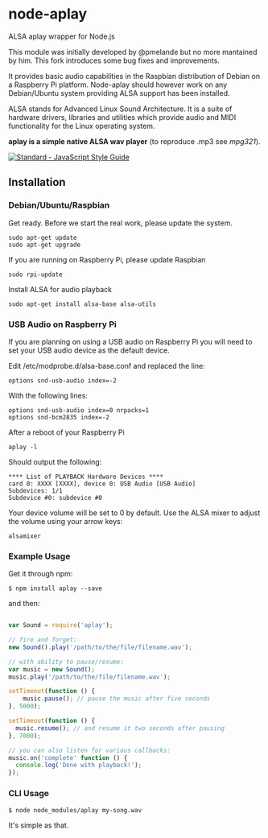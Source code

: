 # node-aplay
ALSA aplay wrapper for Node.js

This module was initially developed by @pmelande but no more mantained by him. This fork introduces some bug fixes and improvements.

It provides basic audio capabilities in the Raspbian distribution of Debian on a Raspberry Pi platform. Node-aplay should however work on any Debian/Ubuntu system providing ALSA support has been installed.

ALSA stands for Advanced Linux Sound Architecture. It is a suite of hardware drivers, libraries and utilities which provide audio and MIDI functionality for the Linux operating system.

**aplay is a simple native ALSA wav player** (to reproduce .mp3 see *mpg321*).

[![Standard - JavaScript Style Guide](https://cdn.rawgit.com/feross/standard/master/badge.svg)](https://github.com/feross/standard)

## Installation

### Debian/Ubuntu/Raspbian

Get ready.
Before we start the real work, please update the system.

    sudo apt-get update
    sudo apt-get upgrade

If you are running on Raspberry Pi, please update Raspbian

    sudo rpi-update

Install ALSA for audio playback

    sudo apt-get install alsa-base alsa-utils

### USB Audio on Raspberry Pi

If you are planning on using a USB audio on Raspberry Pi you will need to set your USB audio device as the default device.

Edit /etc/modprobe.d/alsa-base.conf and replaced the line:

    options snd-usb-audio index=-2

With the following lines:

    options snd-usb-audio index=0 nrpacks=1
    options snd-bcm2835 index=-2

After a reboot of your Raspberry Pi

    aplay -l

Should output the following:

    **** List of PLAYBACK Hardware Devices ****
    card 0: XXXX [XXXX], device 0: USB Audio [USB Audio]
    Subdevices: 1/1
    Subdevice #0: subdevice #0

Your device volume will be set to 0 by default. Use the ALSA mixer to adjust the volume using your arrow keys:

    alsamixer

### Example Usage

Get it through npm:

    $ npm install aplay --save

and then:

```javascript

var Sound = require('aplay');

// fire and forget:
new Sound().play('/path/to/the/file/filename.wav');

// with ability to pause/resume:
var music = new Sound();
music.play('/path/to/the/file/filename.wav');

setTimeout(function () {
	music.pause(); // pause the music after five seconds
}, 5000);

setTimeout(function () {
  music.resume(); // and resume it two seconds after pausing
}, 7000);

// you can also listen for various callbacks:
music.on('complete' function () {
  console.log('Done with playback!');
});

```

### CLI Usage

    $ node node_modules/aplay my-song.wav


It's simple as that.

